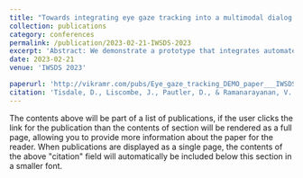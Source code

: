 ```yaml
---
title: "Towards integrating eye gaze tracking into a multimodal dialog agent for remote patient assessment"
collection: publications
category: conferences
permalink: /publication/2023-02-21-IWSDS-2023
excerpt: 'Abstract: We demonstrate a prototype that integrates automated eye gaze tracking into an already existing multimodal conversational platform for remote patient assessment and monitoring (NEMSI; short for “NEurological and Mental health Screening Instrument”). The platform engages patients in an interactive dialog session and guides patients through several spoken, orofacial, cognitive, and gaze tasks inspired by clinical protocols. Novel additions to the dialog protocol include a selection of exercises that have been widely used in oculomotor pathology research as well as clinical practice including: smooth pursuit, saccade, free image exploration, directed image exploration, and the congruent and incongruent Stroop tests. Furthermore, the prototype automatically computes eye-gaze metrics in addition to speech, facial, linguistic, and motoric metrics relevant to the assessment of their overall neurological and mental health. Finally, we report on internal testing to validate the accuracy of real-time eye gaze software and metrics shown to be of use in clinical research.'
date: 2023-02-21
venue: 'IWSDS 2023'

paperurl: 'http://vikramr.com/pubs/Eye_gaze_tracking_DEMO_paper___IWSDS_2023.pdf'
citation: 'Tisdale, D., Liscombe, J., Pautler, D., & Ramanarayanan, V. (2023). Towards integrating eye gaze tracking into a multimodal dialog agent for remote patient assessment. In Proceedings of the 13th International Workshop on Spoken Dialogue Systems Technology.'
---
```


The contents above will be part of a list of publications, if the user clicks the link for the publication than the contents of section will be rendered as a full page, allowing you to provide more information about the paper for the reader. When publications are displayed as a single page, the contents of the above "citation" field will automatically be included below this section in a smaller font.
